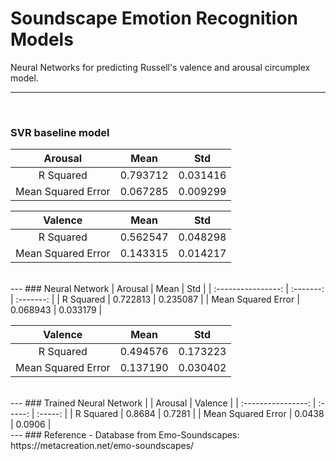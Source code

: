 # Soundscape Emotion Recognition Models
Neural Networks for predicting Russell's valence and arousal circumplex model.

---
<br>

### SVR baseline model
|       Arousal      |    Mean   |    Std    |
| :----------------: | :-------: | :-------: |
|      R Squared     | 0.793712  | 0.031416  |
| Mean Squared Error | 0.067285  | 0.009299  |

|       Valence      |    Mean   |    Std    |
| :----------------: | :-------: | :-------: |
|      R Squared     | 0.562547	 | 0.048298  |
| Mean Squared Error | 0.143315  | 0.014217  |
<br>
---
### Neural Network
|       Arousal      |    Mean   |    Std    |
| :----------------: | :-------: | :-------: |
|      R Squared     | 0.722813  | 0.235087  |
| Mean Squared Error | 0.068943	 | 0.033179  |

|       Valence      |    Mean   |    Std    |
| :----------------: | :-------: | :-------: |
|      R Squared     | 0.494576	 | 0.173223  |
| Mean Squared Error | 0.137190	 | 0.030402  |
<br>
---
### Trained Neural Network
|                    | Arousal | Valence |
| :----------------: | :-----: | :-----: |
|      R Squared     | 0.8684  | 0.7281  |
| Mean Squared Error | 0.0438  | 0.0906  |
<br>
---
### Reference
- Database from Emo-Soundscapes: https://metacreation.net/emo-soundscapes/